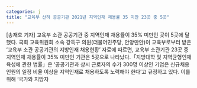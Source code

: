 ```yaml
---
categories: j
title: "교육부 산하 공공기관 2021년 지역인재 채용률 35 미만 23곳 중 5곳"
---
```

[송재호 기자] 교육부 소관 공공기관 중 지역인재 채용률이 35% 미만인 곳이 5곳에 달했다. 국회 교육위원회 소속 강득구 의원(더불어민주당, 안양만안)이 교육부로부터 받은 ‘교육부 소관 공공기관의 지방인재 채용현황’ 자료에 따르면, 교육부 소관기관 23곳 중 지역인재 채용률이 35% 미만인 기관은 5곳으로 나타났다.「지방대학 및 지역균형인재 육성에 관한 법률」은 ‘공공기관과 상시 근로자의 수가 300명 이상인 기업은 신규채용 인원의 일정 비율 이상을 지역인재로 채용하도록 노력해야 한다’고 규정하고 있다. 이를 위해 ‘국가와 지방자